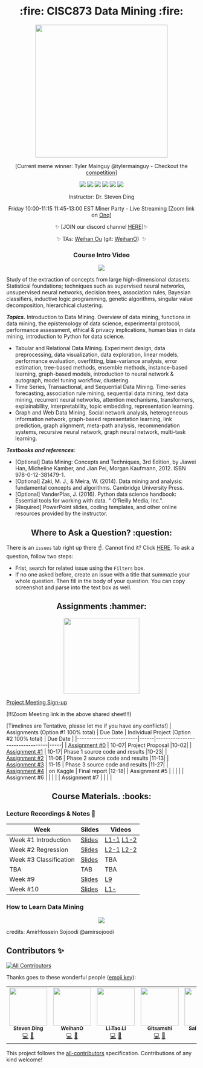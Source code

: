 <h1 align="center"> :fire: CISC873 Data Mining :fire: </h1>
<p align="center">
  <img src="https://user-images.githubusercontent.com/29045168/92747167-ef3eeb00-f351-11ea-9105-3122d15c48e7.png" height="350px" alt="" />
</p>
<p align="center">[Current meme winner: Tyler Mainguy @tylermainguy - Checkout the <a href="https://github.com/CISC-873/Information/issues/2">competition</a>]</p>

<p align="center">
<img src="https://img.shields.io/badge/CISC.873-awesome-brightgreen.svg?style=flat-square">
<img src="https://views.whatilearened.today/views/github/cisc-873/information.svg">
<img src="https://img.shields.io/github/issues/CISC-873/Information.svg?style=flat-square">
<img src="https://img.shields.io/badge/PRs-welcome-brightgreen.svg?style=flat-square">
<img src="https://img.shields.io/badge/badges-awesome-green.svg?style=flat-square&color=brightgreen">
<img src="https://img.shields.io/github/license/Naereen/StrapDown.js.svg?style=flat-square&color=brightgreen">
</p>

<p align="center">Instructor: Dr. Steven Ding</p>
<p align="center">Friday 10:00-11:15 11:45-13:00 EST Miner Party - Live Streaming [Zoom link on  <a href="https://onq.queensu.ca/">Onq</a>]</p>
<p align="center">✨ [JOIN our discord channel <a href="https://discord.gg/8dTmW8H">HERE</a>]✨ </p>
<p align="center">
  ✨ TAs:  
  <a href="mailto:weihan.ou@queensu.ca ">Weihan Ou</a> (git: <a href="https://github.com/WeihanO">WeihanO</a>)&nbsp;
  ✨ 
</p>

<h3 align="center"> Course Intro Video </h3>
<p align="center">
  <a href="https://www.youtube.com/watch?v=3Mec2d25cPs"><img src="https://img.youtube.com/vi/3Mec2d25cPs/hqdefault.jpg"/></a>
</p>


Study of the extraction of concepts from large high-dimensional datasets. Statistical foundations; techniques such as supervised neural networks, unsupervised neural networks, decision trees, association rules, Bayesian classifiers, inductive logic programming, genetic algorithms, singular value decomposition, hierarchical clustering.

***Topics.*** Introduction to Data Mining. Overview of data mining, functions in data mining, the epistemology of data science, experimental protocol, performance assessment, ethical & privacy implications, human bias in data mining, introduction to Python for data science. 

- Tabular and Relational Data Mining. Experiment design, data preprocessing, data visualization, data exploration, linear models, performance evaluation, overfitting, bias-variance analysis, error estimation, tree-based methods, ensemble methods, instance-based learning, graph-based models, introduction to neural network & autograph, model tuning workflow, clustering.
- Time Series, Transactional, and Sequential Data Mining. Time-series forecasting, association rule mining, sequential data mining, text data mining, recurrent neural networks, attention mechanisms, transformers, explainability, interpretability, topic embedding, representation learning.
- Graph and Web Data Mining. Social network analysis, heterogeneous information network, graph-based representation learning, link prediction, graph alignment, meta-path analysis, recommendation systems, recursive neural network, graph neural network, multi-task learning.


***Textbooks and references***: 
- [Optional] Data Mining: Concepts and Techniques, 3rd Edition, by Jiawei Han, Micheline Kamber, and Jian Pei, Morgan Kaufmann, 2012. ISBN 978-0-12-381479-1. 
- [Optional] Zaki, M. J., & Meira, W. (2014). Data mining and analysis: fundamental concepts and algorithms. Cambridge University Press.
- [Optional] VanderPlas, J. (2016). Python data science handbook: Essential tools for working with data. " O'Reilly Media, Inc.".
- [Required] PowerPoint slides, coding templates, and other online resources provided by the instructor.


<h2 align="center"> Where to Ask a Question? :question: </h2> 
  
There is an `issues` tab right up there :point_up:. Cannot find it? Click <a href='https://github.com/CISC-873/Information/issues'>HERE</a>. To ask a question, follow two steps:
- Frist, search for related issue using the `Filters` box. 
- If no one asked before, create an issue with a title that summazie your whole question. Then fill in the body of your question. You can copy screenshot and parse into the text box as well. 


<h2 align="center"> Assignments :hammer: </h2> 

<p align="center">
  <img src="https://github.com/CISC-CMPE-327/Information/raw/master/images/dino.gif" height="200px" alt="" />
</p>

[Project Meeting Sign-up](https://docs.google.com/spreadsheets/d/1lUlYqg23vrBO4edU0woH6-BWh6j-WAtHPUL_1efMWzQ/edit?usp=sharing)

(!!!Zoom Meeting link in the above shared sheet!!!)

[Timelines are Tentative, please let me if you have any conflicts!]
| Assignments (Option #1 100% total) | Due Date | Individual Project (Option #2 100% total)  | Due Date |
|-------------------------|------|---------------------------------|-----|
| [Assignment #0](https://www.kaggle.com/t/30be82c6b5a54b7383f27394947445f6)           | 10-07| Project Proposal                |10-02|
| [Assignment #1](https://www.kaggle.com/t/4dcf0f26ef4f4076a528fd8a2412856b)           | 10-17| Phase 1 source code and results |10-23|
| [Assignment #2](https://www.kaggle.com/t/7c1bf60bb0934914a8beb982ddfdb06a)           | 11-06 | Phase 2 source code and results |11-13|
| [Assignment #3](https://www.kaggle.com/t/657c1d4a8ad74540b7f316192efb4646)           | 11-15 | Phase 3 source code and results |11-27|
| [Assignment #4](https://www.kaggle.com/t/bc7459ecdc0544b18f9827df1393e81a)           |  on Kaggle | Final report                    |12-18|
| Assignment #5           |  |                                 |     |
| Assignment #6           |  |                                 |     |
| Assignment #7           |  |                                 |     |

<h2 align="center"> Course Materials. :books: </h2> 


### Lecture Recordings & Notes 💪

| Week | Sildes | Videos  | 
|--------------|------|-----------------|
| Week #1 Introduction   | [Slides](W1%20Introduction.pdf)   | [L1-1](https://stream.queensu.ca/Watch/i7M9CcJo) [L1-2](https://stream.queensu.ca/Watch/Hn29Sgb3) |
| Week #2 Regression     | [Slides](W2%20Regression.pdf)     | [L2-1](https://stream.queensu.ca/Watch/z5DAw8t4) [L2-2](https://stream.queensu.ca/Watch/Gp49Mdi8) |
| Week #3 Classification | [Slides](W3%20Classification.pdf) | TBA               |
| TBA | TAB  | TBA |
| Week #9 | [Slides](W6-8%20Conv%20and%20Sequential.pdf)  | [L9](https://stream.queensu.ca/Watch/y2B6LfEj) |
| Week #10 | [Slides](W9%20Sequential%20plus.pdf) | [L1-](https://stream.queensu.ca/Watch/g2A6Kmx3) |


### How to Learn Data Mining

<p align="center">
<img src="https://user-images.githubusercontent.com/10928452/92982760-b98f2480-f46d-11ea-83d1-a64e217431a4.jpg"></>
<p>credits: AmirHossein Sojoodi @amirsojoodi</p>
</p>

## Contributors ✨


<!-- ALL-CONTRIBUTORS-BADGE:START - Do not remove or modify this section -->
[![All Contributors](https://img.shields.io/badge/all_contributors-5-orange.svg?style=flat-square)](#contributors-)
<!-- ALL-CONTRIBUTORS-BADGE:END -->

Thanks goes to these wonderful people ([emoji key](https://allcontributors.org/docs/en/emoji-key)):

<!-- ALL-CONTRIBUTORS-LIST:START - Do not remove or modify this section -->
<!-- prettier-ignore-start -->
<!-- markdownlint-disable -->
<table>
  <tr>
    <td align="center"><a href="https://l1nna.com/"><img src="https://avatars3.githubusercontent.com/u/8474647?v=4" width="100px;" alt=""/><br /><sub><b>Steven Ding</b></sub></a><br /><a href="https://github.com/CISC-873/Information/commits?author=steven-hh-ding" title="Code">💻</a> <a href="https://github.com/CISC-873/Information/commits?author=steven-hh-ding" title="Documentation">📖</a></td>
    <td align="center"><a href="https://github.com/WeihanO"><img src="https://avatars1.githubusercontent.com/u/60517240?v=4" width="100px;" alt=""/><br /><sub><b>WeihanO</b></sub></a><br /><a href="https://github.com/CISC-873/Information/commits?author=WeihanO" title="Code">💻</a> <a href="https://github.com/CISC-873/Information/commits?author=WeihanO" title="Documentation">📖</a></td>
    <td align="center"><a href="https://github.com/lxdragoon"><img src="https://avatars3.githubusercontent.com/u/31936233?v=4" width="100px;" alt=""/><br /><sub><b>Li Tao Li</b></sub></a><br /><a href="https://github.com/CISC-873/Information/commits?author=lxdragoon" title="Code">💻</a> <a href="https://github.com/CISC-873/Information/commits?author=lxdragoon" title="Documentation">📖</a></td>
    <td align="center"><a href="https://github.com/Gitsamshi"><img src="https://avatars2.githubusercontent.com/u/19702190?v=4" width="100px;" alt=""/><br /><sub><b>Gitsamshi</b></sub></a><br /><a href="https://github.com/CISC-873/Information/commits?author=Gitsamshi" title="Code">💻</a> <a href="https://github.com/CISC-873/Information/commits?author=Gitsamshi" title="Documentation">📖</a></td>
    <td align="center"><a href="https://github.com/SalehChoueib"><img src="https://avatars1.githubusercontent.com/u/33268561?v=4" width="100px;" alt=""/><br /><sub><b>Sal Choueib</b></sub></a><br /><a href="https://github.com/CISC-873/Information/commits?author=SalehChoueib" title="Code">💻</a> <a href="https://github.com/CISC-873/Information/commits?author=SalehChoueib" title="Documentation">📖</a></td>
  </tr>
</table>

<!-- markdownlint-enable -->
<!-- prettier-ignore-end -->
<!-- ALL-CONTRIBUTORS-LIST:END -->

This project follows the [all-contributors](https://github.com/all-contributors/all-contributors) specification. Contributions of any kind welcome!
